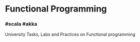 # Functional Programming
<h3>#scala #akka</h3>
University Tasks, Labs and Practices on Functional programming  


